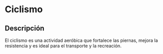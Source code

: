 # Ciclismo
## Descripción
El ciclismo es una actividad aeróbica que fortalece las piernas, mejora la resistencia y es ideal para el transporte y la recreación.
